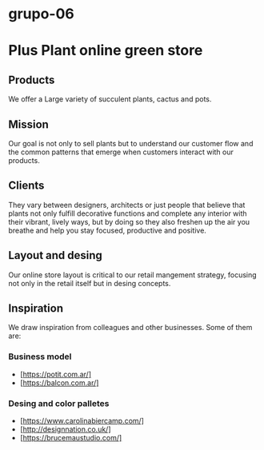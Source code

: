 # grupo-06

# Plus Plant online green store #

## Products ##

We offer a Large variety of succulent plants, cactus and pots.

## Mission ##
Our goal is not only to sell plants but to  understand our customer flow and the common patterns that emerge when customers interact with our products. 

## Clients ## 

They vary between designers, architects or just people that believe that plants not only  fulfill decorative functions and complete any interior with their vibrant, lively ways, but by doing so they also freshen up the air you breathe and help you stay focused, productive and positive.

## Layout and desing ##

Our online store layout is critical to our retail mangement strategy, focusing not only in the retail itself but in desing concepts.

## Inspiration ##

We draw inspiration from 
colleagues and other businesses. Some of them are:

### Business model ###

- [https://potit.com.ar/]
- [https://balcon.com.ar/]

### Desing and color palletes ###

- [https://www.carolinabiercamp.com/]
- [http://designnation.co.uk/]
- [https://brucemaustudio.com/]
